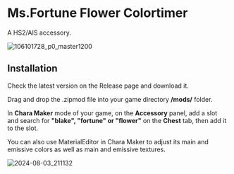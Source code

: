 # Ms.Fortune Flower Colortimer
A HS2/AIS accessory.

![106101728_p0_master1200](https://github.com/Blatke/Ms.Fortune-Flower-Colortimer/assets/125734582/9afb421c-bc24-43c1-8015-7e27f79959b1)

## Installation
Check the latest version on the Release page and download it.

Drag and drop the .zipmod file into your game directory **/mods/** folder.

In **Chara Maker** mode of your game, on the **Accessory** panel, add a slot and search for **"blake", "fortune" or "flower"** on the **Chest** tab, then add it to the slot.

You can also use MaterialEditor in Chara Maker to adjust its main and emissive colors as well as main and emissive textures. 

![2024-08-03_211132](https://github.com/user-attachments/assets/7740039c-79ed-48ba-8a19-a0a6ca97585f)
